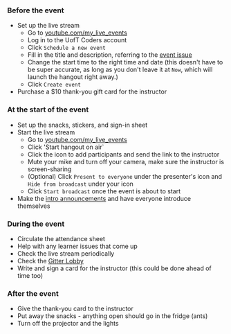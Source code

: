 ### Before the event
- Set up the live stream 
    - Go to [youtube.com/my_live_events](https://www.youtube.com/my_live_events) 
    - Log in to the UofT Coders account 
    - Click `Schedule a new event`
    - Fill in the title and description, referring to the [event issue](https://github.com/UofTCoders/Events/issues)
    - Change the start time to the right time and date (this doesn't have to be super accurate, as long as you don't leave it at `Now`, which will launch the hangout right away.)
    - Click `Create event`
- Purchase a $10 thank-you gift card for the instructor

### At the start of the event 
- Set up the snacks, stickers, and sign-in sheet
- Start the live stream
    - Go to [youtube.com/my_live_events](https://www.youtube.com/my_live_events) 
    - Click 'Start hangout on air`
    - Click the icon to add participants and send the link to the instructor
    - Mute your mike and turn off your camera, make sure the instructor is screen-sharing
    - (Optional) Click `Present to everyone` under the presenter's icon and `Hide from broadcast` under your icon
    - Click `Start broadcast` once the event is about to start
- Make the [intro announcements](https://github.com/UofTCoders/council/blob/master/lesson-intro.md) and have everyone introduce themselves

### During the event
- Circulate the attendance sheet
- Help with any learner issues that come up
- Check the live stream periodically
- Check the [Gitter Lobby](https://gitter.im/UofTCoders/Lobby)
- Write and sign a card for the instructor (this could be done ahead of time too)

### After the event
- Give the thank-you card to the instructor
- Put away the snacks - anything open should go in the fridge (ants)
- Turn off the projector and the lights

